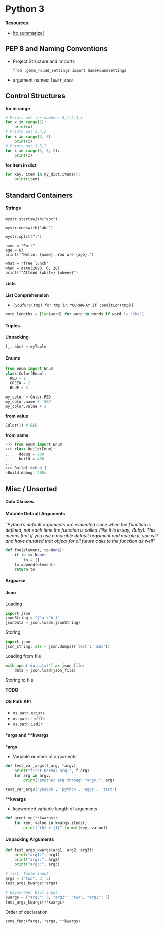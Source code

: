 

# Python 3



**Resources**

- [!to summarize!](https://python-3-patterns-idioms-test.readthedocs.io/en/latest/PythonDecorators.html)



## PEP 8 and Naming Conventions

- Project Structure and Imports

  `from .game_round_settings import GameRoundSettings`

- argument names: `lower_case`









## Control Structures

**for in range**

```python
# Prints out the numbers 0,1,2,3,4
for x in range(5):
    print(x)
# Prints out 3,4,5
for x in range(3, 6):
    print(x)
# Prints out 3,5,7
for x in range(3, 8, 2):
    print(x)
```

**for item in dict**

```python
for key, item in my_dict.items():
    print(item)
```

## Standard Containers

#### Strings

`mystr.startswith("abc")`

`mystr.endswith("abc")`

`mystr.split(";")`

```
name = "Emil"
age = 63
print(f"Hello, {name}. You are {age}.")

what = "free_lunch"
when = date(2023, 6, 28)
print(f"Attend {what=} {when=}")
```

#### Lists

**List Comprehension**

- `[youfunc(tmp) for tmp in YOURARRAY if condition(tmp)]`

```python
word_lengths = [len(word) for word in words if word != "the"]
```

#### Tuples

**Unpacking**

```python
(_, abc) = myTuple
```

#### Enums

```python
from enum import Enum
class Color(Enum):
  RED = 1
  GREEN = 2
  BLUE = 3
```

```python
my_color = Color.RED
my_color.name # 'RED'
my_color.value # 1
```

**from value**

```python
Color(1) # RED
```

**from name**

```python
>>> from enum import Enum
>>> class Build(Enum):
...   debug = 200
...   build = 400
... 
>>> Build['debug']
<Build.debug: 200>
```









## Misc / Unsorted



#### Data Classes





#### Mutable Default Arguments

"*Python’s default arguments are evaluated once when the function is  defined, not each time the function is called (like it is in say, Ruby). This means that if you use a mutable default argument and mutate it,  you will and have mutated that object for all future calls to the  function as well*"

```python
def foo(element, to=None):
    if to is None:
        to = []
    to.append(element)
    return to
```





#### Argparse





#### Json

Loading

```python
import json
jsonString = "{'a':'b'}"
jsonData = json.loads(jsonString)
```

Storing

```python
import json
json_string: str = json.dumps({'test': 'abc'})
```

Loading from file

```python
with open('data.txt') as json_file:
    data = json.load(json_file)
```

Storing to file

**TODO**



#### OS Path API

- `os.path.exists`
- `os.path.isfile`
- `os.path.isdir`





#### *args and **kwargs

***args**

- Variable number of arguments

```python
def test_var_args(f_arg, *argv):
    print("first normal arg:", f_arg)
    for arg in argv:
        print("another arg through *argv:", arg)

test_var_args('yasoob', 'python', 'eggs', 'test')
```

***\*kwargs**

- keyworded variable length of arguments

```python
def greet_me(**kwargs):
    for key, value in kwargs.items():
        print("{0} = {1}".format(key, value))
```



#### Unpacking Arguments

```python
def test_args_kwargs(arg1, arg2, arg3):
    print("arg1:", arg1)
    print("arg2:", arg2)
    print("arg3:", arg3)
    
# list: Tuple input
args = ("two", 3, 5)
test_args_kwargs(*args)
    
# keyworded: Dict input
kwargs = {"arg3": 3, "arg2": "two", "arg1": 5}
test_args_kwargs(**kwargs)
```

Order of declaration

```python
some_func(fargs, *args, **kwargs)
```

